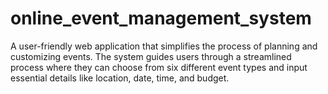 # online_event_management_system
A user-friendly web application that simplifies the process of planning and customizing events. The system guides users through a streamlined process where they can choose from six different event types and input essential details like location, date, time, and budget.
